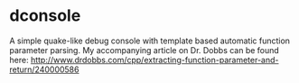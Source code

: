 # dconsole
A simple quake-like debug console with template based automatic function parameter parsing.
My accompanying article on Dr. Dobbs can be found here: http://www.drdobbs.com/cpp/extracting-function-parameter-and-return/240000586
